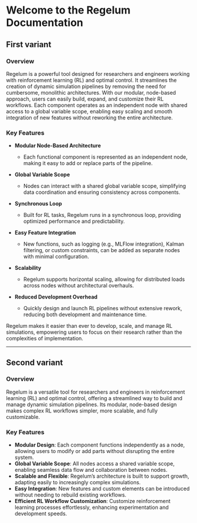 # Welcome to the Regelum Documentation

## First variant

### Overview
Regelum is a powerful tool designed for researchers and engineers working with reinforcement learning (RL) and optimal control. It streamlines the creation of dynamic simulation pipelines by removing the need for cumbersome, monolithic architectures. With our modular, node-based approach, users can easily build, expand, and customize their RL workflows. Each component operates as an independent node with shared access to a global variable scope, enabling easy scaling and smooth integration of new features without reworking the entire architecture.

### Key Features
- **Modular Node-Based Architecture**
  - Each functional component is represented as an independent node, making it easy to add or replace parts of the pipeline.

- **Global Variable Scope**
  - Nodes can interact with a shared global variable scope, simplifying data coordination and ensuring consistency across components.

- **Synchronous Loop**
  - Built for RL tasks, Regelum runs in a synchronous loop, providing optimized performance and predictability.

- **Easy Feature Integration**
  - New functions, such as logging (e.g., MLFlow integration), Kalman filtering, or custom constraints, can be added as separate nodes with minimal configuration.

- **Scalability**
  - Regelum supports horizontal scaling, allowing for distributed loads across nodes without architectural overhauls.

- **Reduced Development Overhead**
  - Quickly design and launch RL pipelines without extensive rework, reducing both development and maintenance time.

Regelum makes it easier than ever to develop, scale, and manage RL simulations, empowering users to focus on their research rather than the complexities of implementation.


---
## Second variant

### Overview
Regelum is a versatile tool for researchers and engineers in reinforcement learning (RL) and optimal control, offering a streamlined way to build and manage dynamic simulation pipelines. Its modular, node-based design makes complex RL workflows simpler, more scalable, and fully customizable.

### Key Features

- **Modular Design**: Each component functions independently as a node, allowing users to modify or add parts without disrupting the entire system.
- **Global Variable Scope**: All nodes access a shared variable scope, enabling seamless data flow and collaboration between nodes.
- **Scalable and Flexible**: Regelum’s architecture is built to support growth, adapting easily to increasingly complex simulations.
- **Easy Integration**: New features and custom elements can be introduced without needing to rebuild existing workflows.
- **Efficient RL Workflow Customization**: Customize reinforcement learning processes effortlessly, enhancing experimentation and development speeds.
